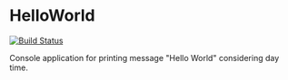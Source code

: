 # HelloWorld

[![Build Status](https://travis-ci.org/OlegKuleba/HelloWorld.svg?branch=master)](https://travis-ci.org/OlegKuleba/HelloWorld)

Console application for printing message "Hello World" considering day time.
